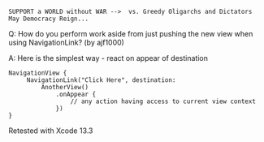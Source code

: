 ```
SUPPORT a WORLD without WAR -->  vs. Greedy Oligarchs and Dictators
May Democracy Reign... 
```

Q: How do you perform work aside from just pushing the new view when using NavigationLink? (by ajf1000)

A: Here is the simplest way - react on appear of destination

    NavigationView {
         NavigationLink("Click Here", destination: 
             AnotherView()
                 .onAppear {
                     // any action having access to current view context
                 })
    }

Retested with Xcode 13.3
